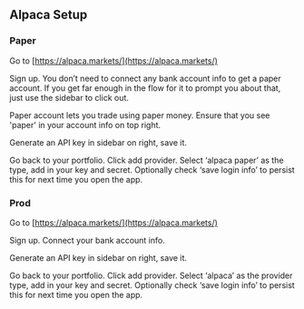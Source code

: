 ## Alpaca Setup

### Paper
Go to [https://alpaca.markets/](https://alpaca.markets/)

Sign up. You don’t need to connect any bank account info to get a paper account. If you get far enough in the flow for it to prompt you about that, just use the sidebar to click out.

Paper account lets you trade using paper money. Ensure that you see 'paper' in your account info on top right.

Generate an API key in sidebar on right, save it.

Go back to your portfolio. Click add provider. Select ‘alpaca paper’ as the type, add in your key and secret. Optionally check ‘save login info’ to persist this for next time you open the app.


### Prod
Go to [https://alpaca.markets/](https://alpaca.markets/)

Sign up. Connect your bank account info.

Generate an API key in sidebar on right, save it.

Go back to your portfolio. Click add provider. Select ‘alpaca’ as the provider type, add in your key and secret. Optionally check ‘save login info’ to persist this for next time you open the app.
